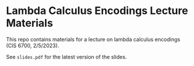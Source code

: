 # Lambda Calculus Encodings Lecture Materials

This repo contains materials for a lecture on lambda calculus encodings (CIS 6700, 2/5/2023). 

See `slides.pdf` for the latest version of the slides.

